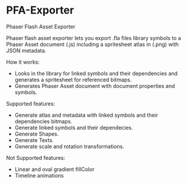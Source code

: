 # PFA-Exporter
Phaser Flash Asset Exporter

Phaser flash asset exporter lets you export .fla files library symbols to a Phaser Asset document (.js) including a spritesheet atlas in (.png) with JSON metadata.

How it works:

 - Looks in the library for linked symbols and their dependencies and generates a spritesheet for referenced bitmaps.
 - Generates Phaser Asset document with document properties and symbols.

Supported features:

  - Generate atlas and metadata with linked symbols and their dependencies bitmaps.
  - Generate linked symbols and their dependecies.
  - Generate Shapes.
  - Generate Texts.
  - Generate scale and rotation transformations.
  
Not Supported features:

  - Linear and oval gradient fillColor
  - Timeline animations
